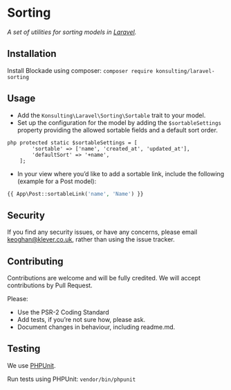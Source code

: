 # Sorting

*A set of utilities for sorting models in [Laravel](https://laravel.com).*

## Installation

Install Blockade using composer: `composer require konsulting/laravel-sorting`

## Usage

* Add the `Konsulting\Laravel\Sorting\Sortable` trait to your model.
* Set up the configuration for the model by adding the `$sortableSettings` property providing the allowed sortable fields and a default sort order.
```
php protected static $sortableSettings = [
        'sortable' => ['name', 'created_at', 'updated_at'],
        'defaultSort' => '+name',
    ];
```
* In your view where you’d like to add a sortable link, include the following (example for a Post model):
```php
{{ App\Post::sortableLink('name', 'Name') }}
```

## Security

If you find any security issues, or have any concerns, please email [keoghan@klever.co.uk](keoghan@klever.co.uk), rather than using the issue tracker.

## Contributing

Contributions are welcome and will be fully credited. We will accept contributions by Pull Request. 

Please:

* Use the PSR-2 Coding Standard
* Add tests, if you’re not sure how, please ask.
* Document changes in behaviour, including readme.md.

## Testing
We use [PHPUnit](https://phpunit.de). 

Run tests using PHPUnit: `vendor/bin/phpunit`
